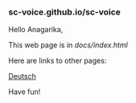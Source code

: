 ### sc-voice.github.io/sc-voice

Hello Anagarika,

This web page is in *docs/index.html*

Here are links to other pages:

[Deutsch](index-de)

Have fun!
